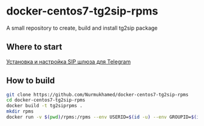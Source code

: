 # docker-centos7-tg2sip-rpms
A small repository to create, build and install tg2sip package

## Where to start
[Установка и настройка SIP шлюза для Telegram](https://voxlink.ru/kb/asterisk-configuration/ustanovka-i-nastrojka-sip-shljuza-dlja-telegram/)

## How to build
```bash
git clone https://github.com/Nurmukhamed/docker-centos7-tg2sip-rpms
cd docker-centos7-tg2sip-rpms
docker build -t tg2siprpms .
mkdir rpms
docker run -v $(pwd)/rpms:/rpms --env USERID=$(id -u) --env GROUPID=$(id -g) tg2siprpms /usr/local/bin/copyrpms.sh
```
